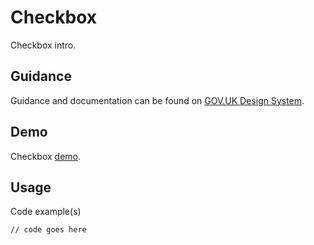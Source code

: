 # Checkbox

Checkbox intro.

## Guidance

Guidance and documentation can be found on [GOV.UK Design System](linkgoeshere).

## Demo

Checkbox [demo](linkgoeshere).

## Usage

Code example(s)

```
// code goes here
```


<!--
## Installation

```
npm install --save @govuk-frontend/checkbox
```
-->
